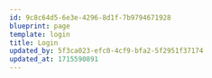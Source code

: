 ```yaml
---
id: 9c8c64d5-6e3e-4296-8d1f-7b9794671928
blueprint: page
template: login
title: Login
updated_by: 5f3ca023-efc0-4cf9-bfa2-5f2951f37174
updated_at: 1715590891
---
```

